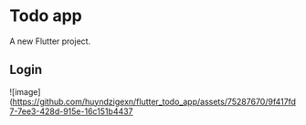 # Todo app

A new Flutter project.

## Login
![image](https://github.com/huyndzigexn/flutter_todo_app/assets/75287670/9f417fd7-7ee3-428d-915e-16c151b4437
